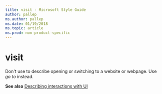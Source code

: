 ```yaml
---
title: visit - Microsoft Style Guide
author: pallep
ms.author: pallep
ms.date: 01/19/2018
ms.topic: article
ms.prod: non-product-specific
---
```


# visit

Don't use to describe opening or switching to a website or webpage. Use *go to* instead.

**See also** [Describing interactions with UI](/style-guide/procedures-instructions/describing-interactions-with-ui)
